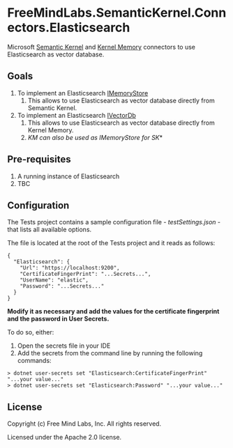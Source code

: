 # FreeMindLabs.SemanticKernel.Connectors.Elasticsearch
Microsoft [Semantic Kernel](https://github.com/microsoft/semantic-kernel) and [Kernel Memory](https://github.com/microsoft/kernel-memory/tree/ea157ef2b837e2cd40165dc9f6a578a2e98bd3e3) connectors to use Elasticsearch as vector database.

## Goals
1. To implement an Elasticsearch [IMemoryStore](https://github.com/microsoft/semantic-kernel/blob/c883d78d2a4ddf6142cac1b149aacc085d0874e4/dotnet/src/SemanticKernel.Abstractions/Memory/IMemoryStore.cs#L13) 
	1. This allows to use Elasticsearch as vector database directly from Semantic Kernel.
1. To implement an Elasticsearch [IVectorDb](https://github.com/microsoft/kernel-memory/blob/ea157ef2b837e2cd40165dc9f6a578a2e98bd3e3/service/Core/MemoryStorage/IVectorDb.cs#L9) 	
	1. This allows to use Elasticsearch as vector database directly from Kernel Memory.	
	1. *KM can also be used as IMemoryStore for SK**

## Pre-requisites
1. A running instance of Elasticsearch
1. TBC

## Configuration
The Tests project contains a sample configuration file - *testSettings.json* - that lists all available options.

The file is located at the root of the Tests project and it reads as follows:

```
{
  "Elasticsearch": {
    "Url": "https://localhost:9200",
    "CertificateFingerPrint": "...Secrets...",
    "UserName": "elastic",
    "Password": "...Secrets..."
  }
}
```

**Modify it as necessary and add the values for the certificate fingerprint and the password in User Secrets.**

To do so, either:
1. Open the secrets file in your IDE 
1. Add the secrets from the command line by running the following commands:
```
> dotnet user-secrets set "Elasticsearch:CertificateFingerPrint" "...your value..."
> dotnet user-secrets set "Elasticsearch:Password" "...your value..."
```


## License
Copyright (c) Free Mind Labs, Inc. All rights reserved.

Licensed under the Apache 2.0 license.